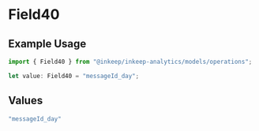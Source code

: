 # Field40

## Example Usage

```typescript
import { Field40 } from "@inkeep/inkeep-analytics/models/operations";

let value: Field40 = "messageId_day";
```

## Values

```typescript
"messageId_day"
```